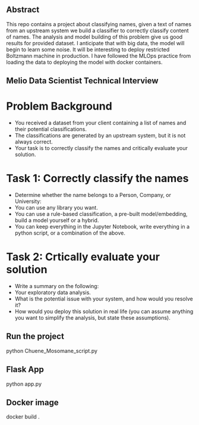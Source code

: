 ## Abstract

This repo contains a project about classifying names, given a text of names from an upstream system we build a classifier to correctly classify content of names. 
The analysis and model building of this problem give us good results for provided dataset. I anticipate that with big data, the model will begin to learn some noise. It will be interesting to deploy restricted Boltzmann machine in production. 
I have followed the MLOps practice from loading the data to deploying the model with docker containers.



## Melio Data Scientist Technical Interview

# Problem Background
* You received a dataset from your client containing a list of names and their potential classifications.
* The classifications are generated by an upstream system, but it is not always correct.
* Your task is to correctly classify the names and critically evaluate your solution.

# Task 1: Correctly classify the names
* Determine whether the name belongs to a Person, Company, or University:
* You can use any library you want.
* You can use a rule-based classification, a pre-built model/embedding, build a model yourself or a hybrid.
* You can keep everything in the Jupyter Notebook, write everything in a python script, or a combination of the above.

# Task 2: Crtically evaluate your solution
* Write a summary on the following:
* Your exploratory data analysis.
* What is the potential issue with your system, and how would you resolve it?
* How would you deploy this solution in real life (you can assume anything you want to simplify the analysis, but state these assumptions).

## Run the project
python Chuene_Mosomane_script.py

## Flask App
python app.py

## Docker image
docker build .
